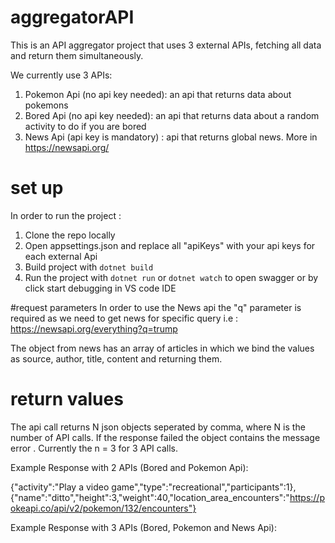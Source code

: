 # aggregatorAPI

 This is an API aggregator project that uses 3 external APIs, fetching all data and return them simultaneously.

 We currently use 3 APIs:
 1) Pokemon Api (no api key needed): an api that returns data about pokemons 
 2) Bored Api (no api key needed): an api that returns data about a random activity to do if you are bored
 3) News Api (api key is mandatory) : api that returns global news. More in https://newsapi.org/

# set up

In order to run the project :
1) Clone the repo locally
2) Open appsettings.json and replace all "apiKeys" with your api keys for each external Api
3) Build project with `dotnet build`
4) Run the project with `dotnet run` or `dotnet watch` to open swagger or by click start debugging in VS code IDE

#request parameters
In order to use the News api the "q" parameter is required as we need to get news for specific query i.e : 
https://newsapi.org/everything?q=trump

The object from news has an array of articles in which we bind the values as source, author, title, content and returning them.

# return values
The api call returns N json objects seperated by comma, where N is the number of API calls. If the response failed the object contains the message error . Currently the n = 3 for 3 API calls. 

Example Response with 2 APIs (Bored and Pokemon Api):

{"activity":"Play a video game","type":"recreational","participants":1},{"name":"ditto","height":3,"weight":40,"location_area_encounters":"https://pokeapi.co/api/v2/pokemon/132/encounters"}


Example Response with 3 APIs (Bored, Pokemon and News Api):